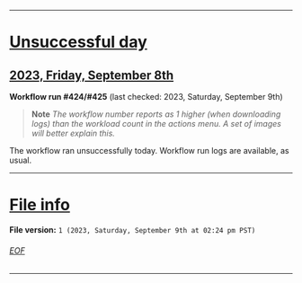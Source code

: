 
***

# [Unsuccessful day](#Unsuccessful-day)

## [2023, Friday, September 8th](#2023-Friday-September-8th)

**Workflow run #424/#425** (last checked: 2023, Saturday, September 9th)

> **Note** _The workflow number reports as 1 higher (when downloading logs) than the workload count in the actions menu. A set of images will better explain this._

The workflow ran unsuccessfully today. Workflow run logs are available, as usual.

***

# [File info](#File-info)

**File version:** `1 (2023, Saturday, September 9th at 02:24 pm PST)`

###### [EOF](#EOF)

***
